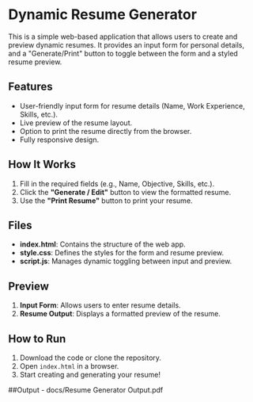 # Dynamic Resume Generator

This is a simple web-based application that allows users to create and preview dynamic resumes. It provides an input form for personal details, and a "Generate/Print" button to toggle between the form and a styled resume preview.

## Features
- User-friendly input form for resume details (Name, Work Experience, Skills, etc.).
- Live preview of the resume layout.
- Option to print the resume directly from the browser.
- Fully responsive design.

## How It Works
1. Fill in the required fields (e.g., Name, Objective, Skills, etc.).
2. Click the **"Generate / Edit"** button to view the formatted resume.
3. Use the **"Print Resume"** button to print your resume.

## Files
- **index.html**: Contains the structure of the web app.
- **style.css**: Defines the styles for the form and resume preview.
- **script.js**: Manages dynamic toggling between input and preview.

## Preview
1. **Input Form**: Allows users to enter resume details.
2. **Resume Output**: Displays a formatted preview of the resume.

## How to Run
1. Download the code or clone the repository.
2. Open `index.html` in a browser.
3. Start creating and generating your resume!

##Output - docs/Resume Generator Output.pdf


